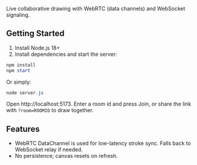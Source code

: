Live collaborative drawing with WebRTC (data channels) and WebSocket signaling.

## Getting Started

1. Install Node.js 18+
2. Install dependencies and start the server:

```powershell
npm install
npm start
```

Or simply:

```powershell
node server.js
```

Open http://localhost:5173. Enter a room id and press Join, or share the link with `?room=ROOMID` to draw together.

## Features

- WebRTC DataChannel is used for low-latency stroke sync. Falls back to WebSocket relay if needed.
- No persistence; canvas resets on refresh.